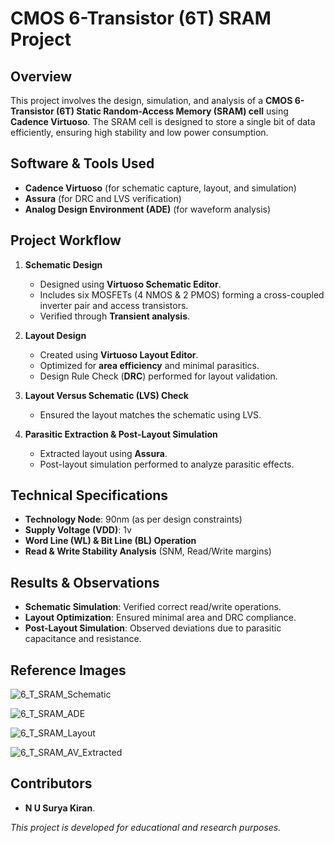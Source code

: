 # CMOS 6-Transistor (6T) SRAM Project

## Overview
This project involves the design, simulation, and analysis of a **CMOS 6-Transistor (6T) Static Random-Access Memory (SRAM) cell** using **Cadence Virtuoso**. The SRAM cell is designed to store a single bit of data efficiently, ensuring high stability and low power consumption.

## Software & Tools Used
- **Cadence Virtuoso** (for schematic capture, layout, and simulation)
- **Assura** (for DRC and LVS verification)
- **Analog Design Environment (ADE)** (for waveform analysis)

## Project Workflow
1. **Schematic Design**
   - Designed using **Virtuoso Schematic Editor**.
   - Includes six MOSFETs (4 NMOS & 2 PMOS) forming a cross-coupled inverter pair and access transistors.
   - Verified through **Transient analysis**.

2. **Layout Design**
   - Created using **Virtuoso Layout Editor**.
   - Optimized for **area efficiency** and minimal parasitics.
   - Design Rule Check (**DRC**) performed for layout validation.

3. **Layout Versus Schematic (LVS) Check**
   - Ensured the layout matches the schematic using LVS.

4. **Parasitic Extraction & Post-Layout Simulation**
   - Extracted layout using **Assura**.
   - Post-layout simulation performed to analyze parasitic effects.

## Technical Specifications
- **Technology Node**: 90nm (as per design constraints)
- **Supply Voltage (VDD)**: 1v
- **Word Line (WL) & Bit Line (BL) Operation**
- **Read & Write Stability Analysis** (SNM, Read/Write margins)

## Results & Observations
- **Schematic Simulation**: Verified correct read/write operations.
- **Layout Optimization**: Ensured minimal area and DRC compliance.
- **Post-Layout Simulation**: Observed deviations due to parasitic capacitance and resistance.

## Reference Images

![6_T_SRAM_Schematic](https://github.com/user-attachments/assets/9c9c00ad-e26e-48f0-a146-019346c929d4)

![6_T_SRAM_ADE](https://github.com/user-attachments/assets/64ff13c6-8141-469e-a760-6a0a049863fc)

![6_T_SRAM_Layout](https://github.com/user-attachments/assets/4ff88937-07c9-4c71-b59f-a5f7ae61046c)

![6_T_SRAM_AV_Extracted](https://github.com/user-attachments/assets/68a89d10-cdfa-4917-959d-e0180e196502)

## Contributors 
- **N U Surya Kiran**.

*This project is developed for educational and research purposes.*

